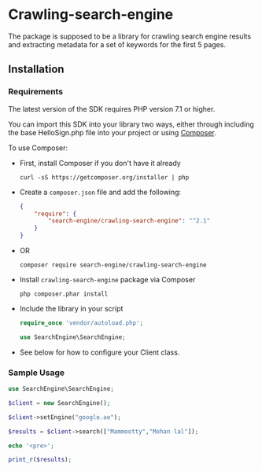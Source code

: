 # Crawling-search-engine
The package is supposed to be a library for crawling search engine results and extracting metadata for a set of keywords for the first 5 pages.

## Installation

### Requirements

The latest version of the SDK requires PHP version 7.1 or higher.

You can import this SDK into your library two ways, either through including the base HelloSign.php file into your
project or using [Composer](https://getcomposer.org/doc/00-intro.md).

To use Composer:

- First, install Composer if you don't have it already

    ```shell
    curl -sS https://getcomposer.org/installer | php
    ```

- Create a `composer.json` file and add the following:

    ```json
    {
        "require": {
			"search-engine/crawling-search-engine": "^2.1"
        }
    }
    ```
- OR 
  ```
  composer require search-engine/crawling-search-engine
  
  ```
- Install `crawling-search-engine` package via Composer

    ```shell
    php composer.phar install
    ```

- Include the library in your script

    ```php
    require_once 'vendor/autoload.php';

    use SearchEngine\SearchEngine;
    ```
- See below for how to configure your Client class.

### Sample Usage

```php
use SearchEngine\SearchEngine;

$client = new SearchEngine();

$client->setEngine("google.ae");

$results = $client->search(["Mammootty","Mohan lal"]);

echo '<pre>';

print_r($results);
```
